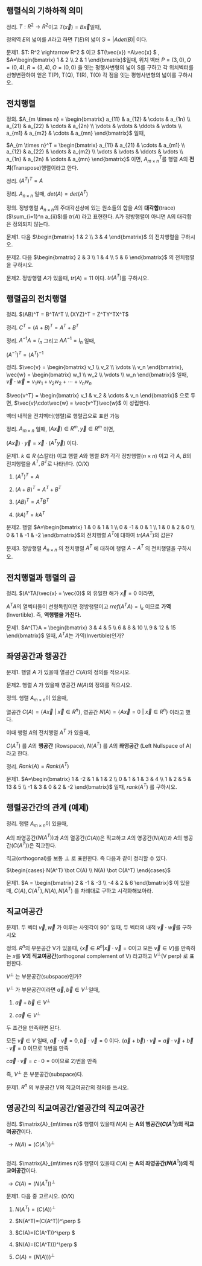 ## 행렬식의 기하하적 의미

정리. $T: R^2 \rightarrow R^2 ​$ 이고 $T(\vec{x}) = B\vec{x}​$ 일때,

정의역 $E$의 넓이를 $A$라고 하면 $T(E)$의 넓이 $S = \lvert Adet(B) \rvert$ 이다.



<recap>

문제1. $T: R^2 \rightarrow R^2 $ 이고 $T(\vec{x}) =A\vec{x} $ , $A=\begin{bmatrix} 1 & 2 \\ 2 & 1 \end{bmatrix}$일때, 위치 벡터 $P=(3,0), Q= (0,4), R=(3, 4), O=(0,0)$ 을 잇는 평행사변형의 넓이 S를 구하고 각 위치벡터를 선형변환하여 얻은 T(P), T(Q), T(R), T(O) 각 점을 잇는 평행사변형의 넓이를 구하시오.

</recap>

## 전치행렬

정의. $A_{m \times n} = \begin{bmatrix} a_{11} & a_{12} & \cdots & a_{1n} \\ a_{21} & a_{22} & \cdots & a_{2n} \\ \vdots & \vdots & \ddots & \vdots \\ a_{m1} & a_{m2} & \cdots & a_{mn}  \end{bmatrix}​$ 일때,

$A_{m \times n}^T = \begin{bmatrix} a_{11} & a_{21} & \cdots & a_{m1} \\ a_{12} & a_{22} & \cdots & a_{m2} \\ \vdots & \vdots & \ddots & \vdots \\ a_{1n} & a_{2n} & \cdots & a_{mn}  \end{bmatrix}$ 이면, $A_{m \times n}^T$를 행렬 $A$의 **전치**(Transpose)행렬이라고 한다.

정리. $(A^T)^T = A$



정리. $A_{n \times n}$ 일때, $det(A) = det(A^T)$ 



정의. 정방행렬 $A_{n \times n}$의 주대각선상에 있는 원소들의 합을 $A$의 **대각합**(trace)($\sum_{i=1}^n a_{ii}$)를 $tr(A)$ 라고 표현한다. A가 정방행렬이 아니면 A의 대각합은 정의되지 않는다.

<recap>

문제1. 다음 $\begin{bmatrix} 1 & 2 \\ 3 & 4 \end{bmatrix}$ 의 전치행렬을 구하시오.

문제2. 다음 $\begin{bmatrix} 2 & 3 \\ 1 & 4 \\ 5 & 6 \end{bmatrix}$ 의 전치행렬을 구하시오.

문제2. 정방행렬 $A$가 있을때, $tr(A)=11$ 이다. $tr(A^{T})​$ 를 구하시오.

</recap>



## 행렬곱의 전치행렬

정리. $(AB)^T = B^TA^T \\ (XYZ)^T = Z^TY^TX^T$

정리. $C^T = (A + B)^T = A^T + B^T$

정리. $A^{-1}A = I_n$ 그리고 $AA^{-1} = I_n$ 일때,

$(A^{-1})^T = (A^T)^{-1}$

정리. $\vec{v} = \begin{bmatrix} v_1 \\ v_2 \\ \vdots \\ v_n \end{bmatrix}, \vec{w} = \begin{bmatrix} w_1 \\ w_2 \\ \vdots \\ w_n \end{bmatrix}$ 일때, $\vec{v} \cdot \vec{w} = v_1w_1 + v_2w_2 + \cdots + v_nw_n$

$\vec{v^T} = \begin{bmatrix} v_1 & v_2 & \cdots & v_n \end{bmatrix}$ 으로 두면, $\vec{v}\cdot\vec{w} = \vec{v^T}\vec{w}$ 이 성립한다.

벡터 내적을 전치벡터(행렬)로 행렬곱으로 표현 가능

정리. $A_{m \times n}$ 일때,  $(A\vec{x}) \in R^m, \vec{y} \in R^m$ 이면,

$(A\vec{x})\cdot\vec{y} = \vec{x}\cdot(A^T\vec{y})$ 이다.

<recap>

문제1. $k \in R$ (스칼라) 이고 행렬 $A$와 행렬 $B$가 각각 정방행렬($n \times n$) 이고 각 $A$, $B$의 전치행렬을 $A^{T}, B^{T}$로 나타낸다. (O/X)

1) $(A^{T})^T = A$

2) $(A + B)^{T} = A^T + B^T$

3) $(AB)^T = A^TB^T$

4) $(kA)^T = kA^T$

문제2. 행렬 $A=\begin{bmatrix} 1 & 0 & 1 & 1 \\ 0 & -1 & 0 & 1 \\ 1 & 0 & 2 & 0 \\ 0 & 1 & -1 & -2 \end{bmatrix}$의 전치행렬 $A^{T}$에 대하여 $tr(AA^{T})$의 값은?

문제3. 정방행렬 $A_{n \times n}$ 의 전치행렬 $A^{T}$ 에 대하여 행렬 $A - A^{T}$ 의 전치행렬을 구하시오.

</recap>



## 전치행렬과 행렬의 곱

정리. $(A^TA)\vec{x} = \vec{0}$ 의 유일한 해가 $\vec{x} = 0$ 이라면,

$A^TA$의 열벡터들이 선형독립이면 정방행렬이고 $rref(A^TA) = I_k$ 이므로 **가역**(Invertible). 즉, **역행렬을 가진다.**

<recap>

문제1. $A^{T}A = \begin{bmatrix} 3 & 4 & 5 \\ 6 & 8 & 10 \\ 9 & 12 & 15 \end{bmatrix}$ 일때, $A^{T}A$는 가역(Invertible)인가?

</recap>

## 좌영공간과 행공간

<recap>

문제1. 행렬 $A$ 가 있을때 열공간 $C(A)$의 정의를 적으시오.

문제2. 행렬 $A$ 가 있을때 영공간 $N(A)$의 정의를 적으시오.

</recap>

정의. 행렬 $A_{m \times n}$이 있을때, 

열공간 $C(A) = \{ A\vec{x} \ \vert\  \vec{x} \in R^n \}$, 영공간 $N(A) = \{A\vec{x} = 0 \  \vert \ \vec{x} \in R^n\}$ 이라고 했다.

이때 행렬 $A$의 전치행렬 $A^{T}$ 가 있을때,

$C(A^T)$ 를 $A$의 **행공간** (Rowspace), $N(A^T)$ 를 $A$의 **좌영공간** (Left Nullspace of A) 라고 한다.



정리. $Rank(A) = Rank(A^T)$

<recap>

문제1. $A=\begin{bmatrix} 1 & -2 & 1 & 1 & 2 \\ 0 & 1 & 1 & 3 & 4 \\ 1 & 2 & 5 & 13 & 5 \\ -1 & 3 & 0 & 2 & -2 \end{bmatrix}$ 일때, $rank(A^T)$ 를 구하시오.

</recap>

## 행렬공간간의 관계 (예제)

정리. 행렬 $A_{m \times n}$이 있을때,

$A$의 좌영공간$(N(A^T))$과 $A$의 열공간$(C(A))$은 직교하고 $A$의 영공간$(N(A))$과 $A$의 행공간$(C(A^T))$은 직교한다. 

직교(orthogonal)를 보통 $\bot$ 로 표현한다. 즉 다음과 같이 정리할 수 있다.

$\begin{cases} N(A^T) \bot C(A) \\ N(A) \bot C(A^T) \end{cases}​$



<recap>

문제1. $A = \begin{bmatrix} 2 & -1 & -3 \\ -4 & 2 & 6 \end{bmatrix}$ 이 있을때, $C(A), C(A^T), N(A), N(A^T)$ 를 차례대로 구하고 시각화해보아라.

</recap>

## 직교여공간

<recap>

문제1. 두 벡터 $\vec{v}, \vec{w}$ 가 이루는 사잇각이 $90^{\circ}$ 일때, 두 벡터의 내적 $\vec{v}\cdot\vec{w}$를 구하시오

</recap>

정의. $R^n​$의 부분공간 V가 있을때, 
$\{\vec{x} \in R^n | \vec{x}\cdot \vec{v} = 0​$ 이고 모든 $\vec{v} \in V \}​$를 만족하는 $x​$를 **$V​$의 직교여공간**(orthogonal complement of V) 라고하고 $V^\perp​$(V perp) 로 표현한다.

$V^\perp​$ 는 부분공간(subspace)인가? 

$V^\perp​$ 가 부분공간이라면 $\vec{a}, \vec{b} \in V^\perp​$ 일때, 

1)  $\vec{a}+\vec{b} \in V^\perp​$

2) $c\vec{a} \in V^\perp$ 

두 조건을 만족하면 된다.

모든 $\vec{v} \in V$ 일때, $\vec{a} \cdot \vec{v} = 0, \vec{b} \cdot \vec{v} = 0$ 이다. $(\vec{a} + \vec{b})\cdot\vec{v} = \vec{a}\cdot\vec{v}+ \vec{b}\cdot\vec{v} = 0$ 이므로 1)번을 만족

$c\vec{a}\cdot\vec{v} = c\cdot0 = 0​$ 이므로 2)번을 만족

즉, $V^\perp​$ 은 부분공간(subspace)다.

<recap>

문제1. $R^n$ 의 부분공간 V의 직교여공간의 정의를 쓰시오.

</recap>

## 영공간의 직교여공간/열공간의 직교여공간

정리. $\matrix{A}_{m\times n}​$ 행렬이 있을때 $N(A)​$ 는 **A의 행공간($C(A^\intercal)​$)의 직교여공간**이다.

$\rightarrow N(A) = (C(A^\intercal))^\perp$

## 

정리. $\matrix{A}_{m\times n}$ 행렬이 있을때 $C(A)$ 는 **A의 좌영공간($N(A^\intercal)$)의 직교여공간**이다.

$\rightarrow C(A) = (N(A^T))^{\perp}$

<recap>

문제1. 다음 중 고르시오. (O/X)

1) $N(A^T) =(C(A))^\perp​$ 

2) $N(A^T)=(C(A^T))^\perp $

3) $C(A)=(C(A^T))^\perp $

4) $N(A)=(C(A^T)))^\perp $

5) $C(A)=(N(A)))^\perp$

</recap>



